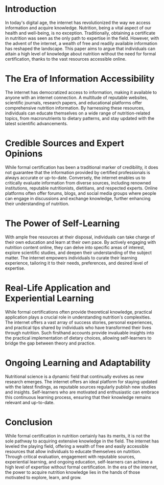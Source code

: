 
# Introduction

In today's digital age, the internet has revolutionized the way we access information and acquire knowledge. Nutrition, being a vital aspect of our health and well-being, is no exception. Traditionally, obtaining a certificate in nutrition was seen as the only path to expertise in the field. However, with the advent of the internet, a wealth of free and readily available information has reshaped the landscape. This paper aims to argue that individuals can attain a high level of knowledge about nutrition without the need for formal certification, thanks to the vast resources accessible online.

# The Era of Information Accessibility
	
The internet has democratized access to information, making it available to anyone with an internet connection. A multitude of reputable websites, scientific journals, research papers, and educational platforms offer comprehensive nutrition information. By harnessing these resources, individuals can educate themselves on a wide range of nutrition-related topics, from macronutrients to dietary patterns, and stay updated with the latest scientific advancements.

# Credible Sources and Expert Opinions
	
While formal certification has been a traditional marker of credibility, it does not guarantee that the information provided by certified professionals is always accurate or up-to-date. Conversely, the internet enables us to critically evaluate information from diverse sources, including renowned institutions, reputable nutritionists, dietitians, and respected experts. Online platforms often offer forums, blogs, and social media groups where people can engage in discussions and exchange knowledge, further enhancing their understanding of nutrition.

# The Power of Self-Learning
	
With ample free resources at their disposal, individuals can take charge of their own education and learn at their own pace. By actively engaging with nutrition content online, they can delve into specific areas of interest, explore scientific studies, and deepen their understanding of the subject matter. The internet empowers individuals to curate their learning experience, tailoring it to their needs, preferences, and desired level of expertise.

# Real-Life Application and Experiential Learning
	
While formal certifications often provide theoretical knowledge, practical application plays a crucial role in understanding nutrition's complexities. The internet offers a vast array of success stories, personal experiences, and practical tips shared by individuals who have transformed their lives through nutrition. Such firsthand accounts provide invaluable insights into the practical implementation of dietary choices, allowing self-learners to bridge the gap between theory and practice.

# Ongoing Learning and Adaptability
	
Nutritional science is a dynamic field that continually evolves as new research emerges. The internet offers an ideal platform for staying updated with the latest findings, as reputable sources regularly publish new studies and insights. Self-learners who are motivated and enthusiastic can embrace this continuous learning process, ensuring that their knowledge remains relevant and up-to-date.

# Conclusion
	
While formal certification in nutrition certainly has its merits, it is not the sole pathway to acquiring extensive knowledge in the field. The internet has leveled the playing field, offering a wealth of free and easily accessible resources that allow individuals to educate themselves on nutrition. Through critical evaluation, engagement with reputable sources, experiential learning, and ongoing education, self-learners can achieve a high level of expertise without formal certification. In the era of the internet, the power to acquire nutrition knowledge lies in the hands of those motivated to explore, learn, and grow.